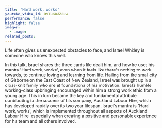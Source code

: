 ```yaml
---
title: 'Hard work, works'
youtube_video_id: RVTuKDdZ2Lw
performance: false
highlight: false
images:
  - image:
related_posts:
---
```


Life often gives us unexpected obstacles to face, and Israel Whitley is someone who knows this well.

In this talk, Israel shares the three cards life dealt him, and how he uses his mantra 'Hard work, works', even when it feels like there's nothing to work towards, to continue loving and learning from life. Hailing from the small city of Gisborne on the East Coast of New Zealand, Israel was brought up in a close-knit family who are at foundations of his motivation. Israel’s humble working-class upbringing encouraged within him a strong work ethic from a young age. This in turn became the key and fundamental attribute contributing to the success of his company, Auckland Labour Hire, which has developed rapidly over its two year lifespan. Israel's mantra is 'Hard work, works', which is implemented throughout all aspects of Auckland Labour Hire; especially when creating a positive and personable experience for his team and all others involved.